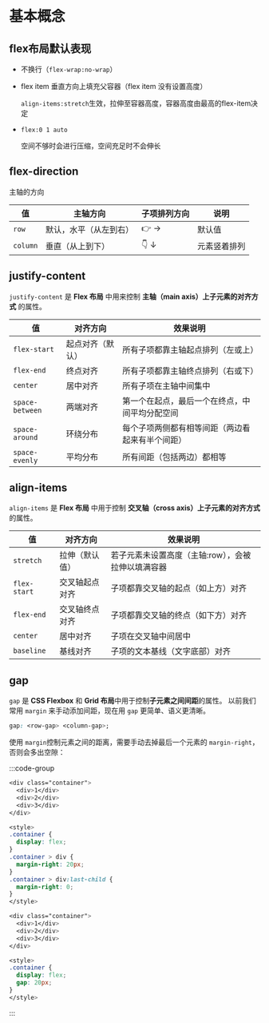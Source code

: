 # 基本概念



## flex布局默认表现

- 不换行（`flex-wrap:no-wrap`）

- flex item 垂直方向上填充父容器（flex item 没有设置高度）

  `align-items:stretch`生效，拉伸至容器高度，容器高度由最高的flex-item决定

- `flex:0 1 auto`

  空间不够时会进行压缩，空间充足时不会伸长





## flex-direction

主轴的方向



| 值       | 主轴方向               | 子项排列方向 | 说明         |
| -------- | ---------------------- | ------------ | ------------ |
| `row`    | 默认，水平（从左到右） | 👉 →          | 默认值       |
| `column` | 垂直（从上到下）       | 👇 ↓          | 元素竖着排列 |



## justify-content

`justify-content` 是 **Flex 布局** 中用来控制 **主轴（main axis）上子元素的对齐方式** 的属性。

| 值              | 对齐方向         | 效果说明                                         |
| --------------- | ---------------- | ------------------------------------------------ |
| `flex-start`    | 起点对齐（默认） | 所有子项都靠主轴起点排列（左或上）               |
| `flex-end`      | 终点对齐         | 所有子项都靠主轴终点排列（右或下）               |
| `center`        | 居中对齐         | 所有子项在主轴中间集中                           |
| `space-between` | 两端对齐         | 第一个在起点，最后一个在终点，中间平均分配空间   |
| `space-around`  | 环绕分布         | 每个子项两侧都有相等间距（两边看起来有半个间距） |
| `space-evenly`  | 平均分布         | 所有间距（包括两边）都相等                       |



## align-items

`align-items` 是 **Flex 布局** 中用于控制 **交叉轴（cross axis）上子元素的对齐方式** 的属性。

| 值           | 对齐方向       | 效果说明                                           |
| ------------ | -------------- | -------------------------------------------------- |
| `stretch`    | 拉伸（默认值） | 若子元素未设置高度（主轴:row），会被拉伸以填满容器 |
| `flex-start` | 交叉轴起点对齐 | 子项都靠交叉轴的起点（如上方）对齐                 |
| `flex-end`   | 交叉轴终点对齐 | 子项都靠交叉轴的终点（如下方）对齐                 |
| `center`     | 居中对齐       | 子项在交叉轴中间居中                               |
| `baseline`   | 基线对齐       | 子项的文本基线（文字底部）对齐                     |



## gap

`gap` 是 **CSS Flexbox** 和 **Grid 布局**中用于控制**子元素之间间距**的属性。
 以前我们常用 `margin` 来手动添加间距，现在用 `gap` 更简单、语义更清晰。

```css
gap: <row-gap> <column-gap>;
```

使用 `margin`控制元素之间的距离，需要手动去掉最后一个元素的 `margin-right`，否则会多出空隙：

:::code-group

```css [使用margin]
<div class="container">
  <div>1</div>
  <div>2</div>
  <div>3</div>
</div>

<style>
.container {
  display: flex;
}
.container > div {
  margin-right: 20px;
}
.container > div:last-child {
  margin-right: 0;
}
</style>

```

```css [使用gap]
<div class="container">
  <div>1</div>
  <div>2</div>
  <div>3</div>
</div>

<style>
.container {
  display: flex;
  gap: 20px;
}
</style>

```





:::